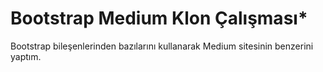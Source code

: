 # Bootstrap Medium Klon Çalışması* 
Bootstrap bileşenlerinden bazılarını kullanarak Medium sitesinin benzerini yaptım. 

